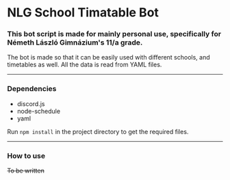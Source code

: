 # NLG School Timatable Bot

### This bot script is made for mainly personal use, specifically for Németh László Gimnázium's 11/a grade.

The bot is made so that it can be easily used with different schools, and timetables as well. All the data is read from YAML files.

---

### Dependencies

- discord.js
- node-schedule
- yaml

Run `npm install` in the project directory to get the required files.

---

### How to use

~~To be written~~
